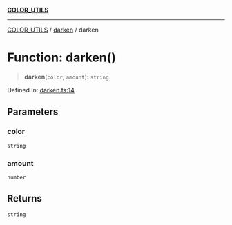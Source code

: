 [**COLOR_UTILS**](../../README.md)

***

[COLOR_UTILS](../../README.md) / [darken](../README.md) / darken

# Function: darken()

> **darken**(`color`, `amount`): `string`

Defined in: [darken.ts:14](https://github.com/dailker/everyutil/blob/7c30ec40bbb398255a9be572db0a537e8bcb9c11/src/color/darken.ts#L14)

## Parameters

### color

`string`

### amount

`number`

## Returns

`string`
